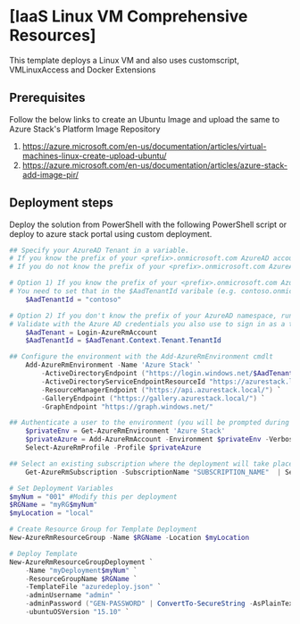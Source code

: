 # [IaaS Linux VM Comprehensive Resources]

This template deploys a Linux VM and also uses customscript, VMLinuxAccess and Docker Extensions

## Prerequisites

Follow the below links to create an Ubuntu Image and upload the same to Azure Stack's Platform Image Repository
1. https://azure.microsoft.com/en-us/documentation/articles/virtual-machines-linux-create-upload-ubuntu/ 
2. https://azure.microsoft.com/en-us/documentation/articles/azure-stack-add-image-pir/

## Deployment steps
Deploy the solution from PowerShell with the following PowerShell script or deploy to azure stack portal using custom deployment.

``` PowerShell
## Specify your AzureAD Tenant in a variable. 
# If you know the prefix of your <prefix>.onmicrosoft.com AzureAD account use option 1)
# If you do not know the prefix of your <prefix>.onmicrosoft.com AzureAD account use option 2)

# Option 1) If you know the prefix of your <prefix>.onmicrosoft.com AzureAD namespace.
# You need to set that in the $AadTenantId varibale (e.g. contoso.onmicrosoft.com).
    $AadTenantId = "contoso"

# Option 2) If you don't know the prefix of your AzureAD namespace, run the following cmdlets. 
# Validate with the Azure AD credentials you also use to sign in as a tenant to Microsoft Azure Stack Technical Preview.
    $AadTenant = Login-AzureRmAccount
    $AadTenantId = $AadTenant.Context.Tenant.TenantId

## Configure the environment with the Add-AzureRmEnvironment cmdlt
    Add-AzureRmEnvironment -Name 'Azure Stack' `
        -ActiveDirectoryEndpoint ("https://login.windows.net/$AadTenantId/") `
        -ActiveDirectoryServiceEndpointResourceId "https://azurestack.local-api/"`
        -ResourceManagerEndpoint ("https://api.azurestack.local/") `
        -GalleryEndpoint ("https://gallery.azurestack.local/") `
        -GraphEndpoint "https://graph.windows.net/"

## Authenticate a user to the environment (you will be prompted during authentication)
    $privateEnv = Get-AzureRmEnvironment 'Azure Stack'
    $privateAzure = Add-AzureRmAccount -Environment $privateEnv -Verbose
    Select-AzureRmProfile -Profile $privateAzure

## Select an existing subscription where the deployment will take place
    Get-AzureRmSubscription -SubscriptionName "SUBSCRIPTION_NAME"  | Select-AzureRmSubscription

# Set Deployment Variables
$myNum = "001" #Modify this per deployment
$RGName = "myRG$myNum"
$myLocation = "local"

# Create Resource Group for Template Deployment
New-AzureRmResourceGroup -Name $RGName -Location $myLocation

# Deploy Template 
New-AzureRmResourceGroupDeployment `
    -Name "myDeployment$myNum" `
    -ResourceGroupName $RGName `
    -TemplateFile "azuredeploy.json" `
    -adminUsername "admin" `
    -adminPassword ("GEN-PASSWORD" | ConvertTo-SecureString -AsPlainText -Force)`
    -ubuntuOSVersion "15.10" `
```


